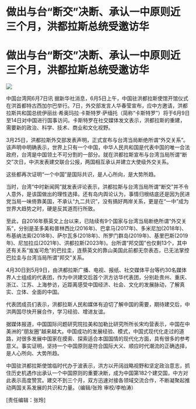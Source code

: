 # 做出与台“断交”决断、承认一中原则近三个月，洪都拉斯总统受邀访华

# 做出与台“断交”决断、承认一中原则近三个月，洪都拉斯总统受邀访华

![](https://inews.gtimg.com/newsapp_bt/0/15804102503/1000)

中国台湾网6月7日讯
据新华社消息，6月5日上午，中国驻洪都拉斯使馆开馆仪式在洪首都特古西加尔巴举行。7日，外交部发言人华春莹宣布，应中方邀请，洪都拉斯共和国总统伊丽丝·希奥玛拉·卡斯特罗·萨缅托（简称“卡斯特罗”）将于6月9日至14日对中国进行国事访问。卡斯特罗在社交媒体发文表示，洪都拉斯的重建，需要新的政治、科学、技术、商业和文化视野。

3月25日，洪都拉斯外交部发表声明，正式宣布与台湾当局断绝所谓“外交关系”。该声明中明确表示，世界上只有一个中国，中华人民共和国是代表中国的唯一合法政府，台湾是中国领土不可分割的一部分。就在洪都拉斯宣布与台湾当局所谓“断交”次日，中洪发表建交联合公报，两国相互承认并建立大使级外交关系。

这些都再次证明“一个中国”是国际共识，是人心所向，是大势所趋。

当时，台湾“中时新闻网”就发表评论表示，洪都拉斯与台湾当局所谓“断交”并不令人意外，是该国做出的理性选择。还有岛内舆论认为，事情归根结底还是因为民进党当局一味倚靠美国，不承认“九二共识”，没有搞好两岸关系，更是在“一中”成为世界大趋势之时，硬是反其道而行所致。

至此，自2016年蔡英文上台以来，已陆续有9个国家与台湾当局断绝所谓“外交关系”，分别是圣多美和普林西比(2016年)、巴拿马(2017年)、多米尼加(2018年)、布基纳法索(2018年)、萨尔瓦多(2018年)、所罗门群岛(2019年)、基里巴斯(2019年)、尼加拉瓜(2021年)、洪都拉斯(2023年)。台所谓“邦交国”也仅剩13个，其中还有关系“岌岌可危”的巴拉圭，连蔡英文的靠山美国此前都无奈表态，已无法掌控巴拉圭与台湾当局所谓“邦交”关系。

4月30日到5月9日，由洪都拉斯广播、电视、报纸、社交媒体平台等约30名媒体界人士组成的代表团，作为中洪建交后首个洪方访华代表团，分别赴贵州、重庆、浙江、江苏、上海参访，近距离感受中国经济、社会、文化的发展脉动，了解真实、立体、全面的中国。

代表团成员们表示，洪都拉斯人民和媒体有迫切了解中国的需要，期待建交后，中洪两国尽快开展合作，学习经验、增进友谊。

据媒体报道，中国国际问题研究院拉美和加勒比研究所所长宋均营表示，中国在中美洲的“朋友圈”越来越大。中国成功的发展经验、模式，中国式现代化走过的道路，对很多发展中国家在摸索、探索适合本国国情的现代化方面，具有很多的参考意义。事实证明，坚持一个中国原则是符合国际大义、顺应时代潮流的正确选择，是人心所向、大势所趋。

中国驻洪都拉斯使馆临时代办于波表示，洪方以开阔战略视野和坚定政治意志，抓住历史机遇作出承认一个中国原则的重要决断，成为中国第182个建交国，中方对此表示高度赞赏。建交不到三个月，双方迅速对接各领域交流合作，不断凝聚起推动两国关系发展的共识和力量。（编辑/张玲
审校/李柏涛）

[责任编辑：张玲]

